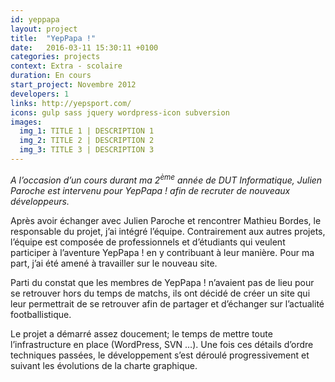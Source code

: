 ```yaml
---
id: yeppapa
layout: project
title:  "YepPapa !"
date:   2016-03-11 15:30:11 +0100
categories: projects
context: Extra - scolaire
duration: En cours
start_project: Novembre 2012
developers: 1
links: http://yepsport.com/
icons: gulp sass jquery wordpress-icon subversion
images:
  img_1: TITLE 1 | DESCRIPTION 1
  img_2: TITLE 2 | DESCRIPTION 2
  img_3: TITLE 3 | DESCRIPTION 3
---
```

*A l’occasion d’un cours durant ma 2<sup>ème</sup> année de DUT Informatique,
Julien Paroche est intervenu pour YepPapa ! afin de recruter de nouveaux
développeurs.*

Après avoir échanger avec Julien Paroche et rencontrer Mathieu Bordes, le
responsable du projet, j’ai intégré l’équipe. Contrairement aux autres projets,
l’équipe est composée de professionnels et d’étudiants qui veulent participer
à l’aventure YepPapa ! en y contribuant à leur manière. Pour ma part, j’ai été
amené à travailler sur le nouveau site.

Parti du constat que les membres de YepPapa ! n’avaient pas de lieu pour se
retrouver hors du temps de matchs, ils ont décidé de créer un site qui leur
permettrait de se retrouver afin de partager et d’échanger sur l’actualité
footballistique.

Le projet a démarré assez doucement; le temps de mettre toute l’infrastructure
en place (WordPress, SVN …). Une fois ces détails d’ordre techniques passées,
le développement s’est déroulé progressivement et suivant les évolutions de la
charte graphique.
